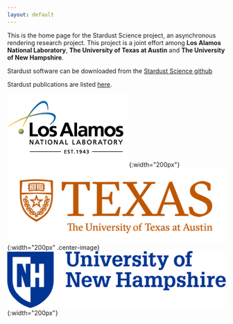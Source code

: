 ```yaml
---
layout: default
---
```


This is the home page for the Stardust Science project, an asynchronous rendering research project. This project is a joint effort among **Los Alamos National Laboratory**, **The University of Texas at Austin** and **The University of New Hampshire**. 

Stardust software can be downloaded from the [Stardust Science
github](http://www.github.com/stardustscience)

Stardust publications are listed [here](publications.html).

![logo](/assets/lanl-logo-footer.png){:width="200px"}
![logo](/assets/ut_logo.png){:width="200px" .center-image}
![logo](/assets/unh_logo.png){:width="200px"}

